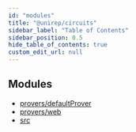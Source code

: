```yaml
---
id: "modules"
title: "@unirep/circuits"
sidebar_label: "Table of Contents"
sidebar_position: 0.5
hide_table_of_contents: true
custom_edit_url: null
---
```


## Modules

- [provers/defaultProver](modules/provers_defaultProver.md)
- [provers/web](modules/provers_web.md)
- [src](modules/src.md)
